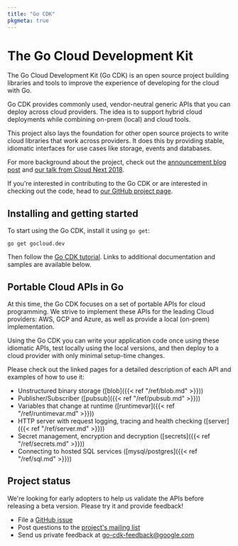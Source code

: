 ```yaml
---
title: "Go CDK"
pkgmeta: true
---
```


# The Go Cloud Development Kit

The Go Cloud Development Kit (Go CDK) is an open source project building
libraries and tools to improve the experience of developing for the cloud with
Go.

Go CDK provides commonly used, vendor-neutral generic APIs that you can deploy
across cloud providers. The idea is to support hybrid cloud deployments while
combining on-prem (local) and cloud tools.

This project also lays the foundation for other open source projects to write
cloud libraries that work across providers. It does this by providing stable,
idiomatic interfaces for use cases like storage, events and databases.

For more background about the project, check out the
[announcement blog post](https://blog.golang.org/go-cloud) and
[our talk from Cloud Next 2018](https://www.youtube.com/watch?v=_2ZwhvIkgek).

If you're interested in contributing to the Go CDK or are interested in checking
out the code, head to [our GitHub project
page](https://github.com/google/go-cloud).

## Installing and getting started

To start using the Go CDK, install it using `go get`:

```shell
go get gocloud.dev
```

Then follow the [Go CDK
tutorial](https://github.com/google/go-cloud/tree/master/samples/tutorial).
Links to additional documentation and samples are available below.

## Portable Cloud APIs in Go

At this time, the Go CDK focuses on a set of portable APIs for cloud
programming. We strive to implement these APIs for the leading Cloud providers:
AWS, GCP and Azure, as well as provide a local (on-prem) implementation.

Using the Go CDK you can write your application code once using these idiomatic
APIs, test locally using the local versions, and then deploy to a cloud provider
with only minimal setup-time changes.

Please check out the linked pages for a detailed description of each API and
examples of how to use it:

* Unstructured binary storage ([blob]({{< ref "/ref/blob.md" >}}))
* Publisher/Subscriber ([pubsub]({{< ref "/ref/pubsub.md" >}}))
* Variables that change at runtime ([runtimevar]({{< ref "/ref/runtimevar.md" >}}))
* HTTP server with request logging, tracing and health checking
  ([server]({{< ref "/ref/server.md" >}}))
* Secret management, encryption and decryption ([secrets]({{< ref "/ref/secrets.md" >}}))
* Connecting to hosted SQL services ([mysql/postgres]({{< ref "/ref/sql.md" >}}))

## Project status

We're looking for early adopters to help us validate the APIs before releasing
a beta version. Please try it and provide feedback!

* File a [GitHub issue](https://github.com/google/go-cloud/issues)
* Post questions to the
[project's mailing list](https://groups.google.com/forum/#!forum/go-cloud)
* Send us private feedback at <go-cdk-feedback@google.com>
